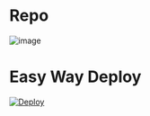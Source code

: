 # Repo
![image](https://telegra.ph/file/d4e87b1b882e02f0c140d.jpg)
# Easy Way Deploy
[![Deploy](https://www.herokucdn.com/deploy/button.svg)](https://telegra.ph/file/c4ecaecf09a1c68a2dbc4.jpg?template=https://telegra.ph/file/c4ecaecf09a1c68a2dbc4.jpg)
